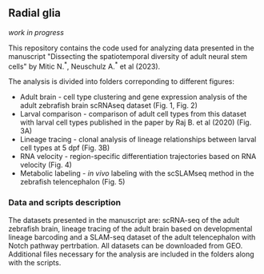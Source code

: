 ## Radial glia

*work in progress*

This repository contains the code used for analyzing data presented in the manuscript "Dissecting the spatiotemporal diversity of adult neural stem cells" by Mitic N.<sup>\*</sup>, Neuschulz A.<sup>\*</sup> et al (2023).

The analysis is divided into folders correponding to different figures:  
* Adult brain - cell type clustering and gene expression analysis of the adult zebrafish brain scRNAseq dataset (Fig. 1, Fig. 2)  
* Larval comparison - comparison of adult cell types from this dataset with larval cell types published in the paper by Raj B. et al (2020) (Fig. 3A)
* Lineage tracing - clonal analysis of lineage relationships between larval cell types at 5 dpf (Fig. 3B)  
* RNA velocity - region-specific differentiation trajectories based on RNA velocity (Fig. 4)  
* Metabolic labeling - *in vivo* labeling with the scSLAMseq method in the zebrafish telencephalon (Fig. 5)  

### Data and scripts description  

The datasets presented in the manuscript are: scRNA-seq of the adult zebrafish brain, lineage tracing of the adult brain based on developmental lineage barcoding and a SLAM-seq dataset of the adult telencephalon with Notch pathway pertrbation. All datasets can be downloaded from GEO. Additional files necessary for the analysis are included in the folders along with the scripts.  

